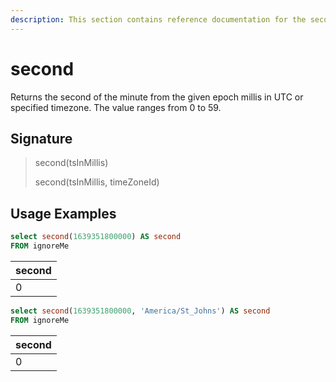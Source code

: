 ```yaml
---
description: This section contains reference documentation for the second function.
---
```


# second

Returns the second of the minute from the given epoch millis in UTC or specified timezone. 
The value ranges from 0 to 59.

## Signature

> second(tsInMillis)
>
> second(tsInMillis, timeZoneId)

## Usage Examples

```sql
select second(1639351800000) AS second
FROM ignoreMe
```

| second   |
| ------------- |
| 0 |

```sql
select second(1639351800000, 'America/St_Johns') AS second
FROM ignoreMe
```

| second   |
| ------------- |
| 0 |